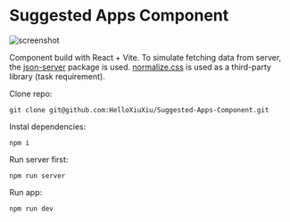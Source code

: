 # Suggested Apps Component

![screenshot](suggested-apps-preview.png)

Component build with React + Vite. To simulate fetching data from server, the [json-server](https://www.npmjs.com/package/json-server) package is used. [normalize.css](https://www.npmjs.com/package/normalize.css) is used as a third-party library (task requirement).

Clone repo:
```
git clone git@github.com:HelloXiuXiu/Suggested-Apps-Component.git
```

Instal dependencies:
```
npm i
```

Run server first:
```
npm run server
```

Run app:
```
npm run dev
```